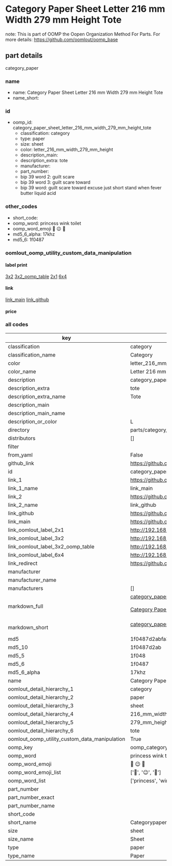 # Category Paper Sheet Letter 216 mm Width 279 mm Height Tote  

note: This is part of OOMP the Oopen Organization Method For Parts. For more details: https://github.com/oomlout/oomp_base

##  part details
  



category_paper



### name
* name: Category Paper Sheet Letter 216 mm Width 279 mm Height Tote
* name_short: 
### id
* oomp_id: category_paper_sheet_letter_216_mm_width_279_mm_height_tote
  * classification: category
  * type: paper
  * size: sheet
  * color: letter_216_mm_width_279_mm_height
  * description_main: 
  * description_extra: tote
  * manufacturer: 
  * part_number: 
  * bip 39 word 2: guilt scare
  * bip 39 word 3: guilt scare toward
  * bip 39 word: guilt scare toward excuse just short stand when fever butter liquid acid

### other_codes
* short_code: 
* oomp_word: princess wink toilet
* oomp_word_emoji :princess: :wink: :toilet:
* md5_6_alpha: 17khz
* md5_6: 1f0487






### oomlout_oomp_utility_custom_data_manipulation
#### label print
[3x2](http://192.168.1.245:1112/?label=oomp%2017khz)
[3x2_oomp_table](http://192.168.1.108:1112/?label=oomp%2017khz)
[2x1](http://192.168.1.242:1112/?label=oomp%2017khz)
[6x4](http://192.168.1.55:1112/?label=oomp%2017khz)    

#### link

[link_main](https://github.com/oomlout/oomlout_oomp_version_1_messy/tree/main/parts/category_paper_sheet_letter_216_mm_width_279_mm_height_tote) [link_github](https://github.com/oomlout/oomlout_oomp_version_1_messy/tree/main/parts/category_paper_sheet_letter_216_mm_width_279_mm_height_tote)                             

#### price







### all codes 
| key | value |  
| --- | --- |  
| classification | category |  
| classification_name | Category |  
| color | letter_216_mm_width_279_mm_height |  
| color_name | Letter 216 mm Width 279 mm Height |  
| description | category_paper |  
| description_extra | tote |  
| description_extra_name | Tote |  
| description_main |  |  
| description_main_name |  |  
| description_or_color | L  |  
| directory | parts/category_paper_sheet_letter_216_mm_width_279_mm_height_tote |  
| distributors | [] |  
| filter |  |  
| from_yaml | False |  
| github_link | https://github.com/oomlout/oomlout_oomp_part_src/tree/main/parts/category_paper_sheet_letter_216_mm_width_279_mm_height_tote |  
| id | category_paper_sheet_letter_216_mm_width_279_mm_height_tote |  
| link_1 | https://github.com/oomlout/oomlout_oomp_version_1_messy/tree/main/parts/category_paper_sheet_letter_216_mm_width_279_mm_height_tote |  
| link_1_name | link_main |  
| link_2 | https://github.com/oomlout/oomlout_oomp_version_1_messy/tree/main/parts/category_paper_sheet_letter_216_mm_width_279_mm_height_tote |  
| link_2_name | link_github |  
| link_github | https://github.com/oomlout/oomlout_oomp_version_1_messy/tree/main/parts/category_paper_sheet_letter_216_mm_width_279_mm_height_tote |  
| link_main | https://github.com/oomlout/oomlout_oomp_version_1_messy/tree/main/parts/category_paper_sheet_letter_216_mm_width_279_mm_height_tote |  
| link_oomlout_label_2x1 | http://192.168.1.242:1112/?label=oomp%2017khz |  
| link_oomlout_label_3x2 | http://192.168.1.245:1112/?label=oomp%2017khz |  
| link_oomlout_label_3x2_oomp_table | http://192.168.1.108:1112/?label=oomp%2017khz |  
| link_oomlout_label_6x4 | http://192.168.1.55:1112/?label=oomp%2017khz |  
| link_redirect | https://github.com/oomlout/oomlout_oomp_version_1_messy/tree/main/parts/category_paper_sheet_letter_216_mm_width_279_mm_height_tote |  
| manufacturer |  |  
| manufacturer_name |  |  
| manufacturers | [] |  
| markdown_full | [category_paper_sheet_letter_216_mm_width_279_mm_height_tote](none)<br>[](none)<br>[Category Paper Sheet Letter 216 Mm Width 279 Mm Height Tote](none)<br><br> |  
| markdown_short | [category_paper_sheet_letter_216_mm_width_279_mm_height_tote](none)<br><br> |  
| md5 | 1f0487d2abfa3a931b3cb4f1cc30133d |  
| md5_10 | 1f0487d2ab |  
| md5_5 | 1f048 |  
| md5_6 | 1f0487 |  
| md5_6_alpha | 17khz |  
| name | Category Paper Sheet Letter 216 mm Width 279 mm Height Tote |  
| oomlout_detail_hierarchy_1 | category |  
| oomlout_detail_hierarchy_2 | paper |  
| oomlout_detail_hierarchy_3 | sheet |  
| oomlout_detail_hierarchy_4 | 216_mm_width |  
| oomlout_detail_hierarchy_5 | 279_mm_height |  
| oomlout_detail_hierarchy_6 | tote |  
| oomlout_oomp_utility_custom_data_manipulation | True |  
| oomp_key | oomp_category_paper_sheet_letter_216_mm_width_279_mm_height_tote |  
| oomp_word | princess wink toilet |  
| oomp_word_emoji | :princess: :wink: :toilet: |  
| oomp_word_emoji_list | [':princess:', ':wink:', ':toilet:'] |  
| oomp_word_list | ['princess', 'wink', 'toilet'] |  
| part_number |  |  
| part_number_exact |  |  
| part_number_name |  |  
| short_code |  |  
| short_name | Categorypaper |  
| size | sheet |  
| size_name | Sheet |  
| type | paper |  
| type_name | Paper |  
